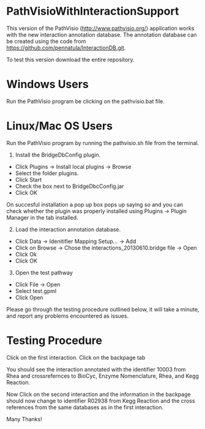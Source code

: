 PathVisioWithInteractionSupport
===============================

This version of the PathVisio (http://www.pathvisio.org/) application works with the new interaction annotation
database.  The annotation database can be created using the code from https://github.com/pennatula/InteractionDB.git.

To test this version download the entire repository.

Windows Users
=============
Run the PathVisio program be clicking on the pathvisio.bat file.

Linux/Mac OS Users
==================
Run the PathVisio program by running the pathvisio.sh file from the terminal.

1) Install the BridgeDbConfig plugin.

  * Click Plugins -> Install local plugins -> Browse 
  * Select the folder plugins.
  * Click Start
  * Check the box next to BridgeDbcConfig.jar
  * Click OK
  
On succesful installation a pop up box pops up saying so and you can check whether the plugin was properly installed
using Plugins -> Plugin Manager in the tab installed.

2) Load the interaction annotation database.

  * Click Data -> Idenitifier Mapping Setup... -> Add 
  * Click on Browse -> Chose the interactions_20130610.bridge file -> Open
  * Click Ok
  * Click OK

3) Open the test pathway

  * Click File -> Open
  * Select test.gpml
  * Click Open
  
Please go through the testing procedure outlined below, it will take a minute, and report any problems encountered as 
issues.

Testing Procedure
=================

Click on the first interaction. Click on the backpage tab

You should see the interaction annotated with the identifier 10003 from Rhea and crossrefernces to BioCyc, 
Enzyme Nomenclature, Rhea, and Kegg Reaction.

Now Click on the second interaction and the information in the backpage should now change to identifier R02938 
from Kegg Reaction and the cross references from the same databases as in the first interaction.

Many Thanks!
